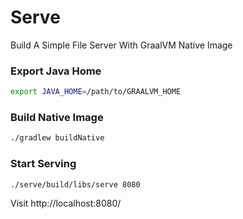 # Serve

Build A Simple File Server With GraalVM Native Image

### Export Java Home

```sh
export JAVA_HOME=/path/to/GRAALVM_HOME
```

### Build Native Image

```sh
./gradlew buildNative
```

### Start Serving

```sh
./serve/build/libs/serve 8080
```

Visit http://localhost:8080/
